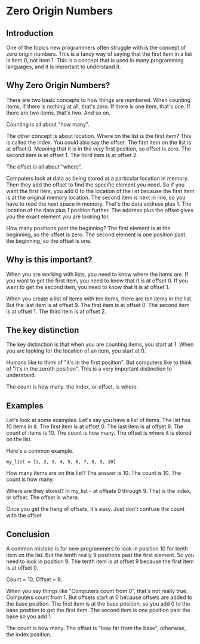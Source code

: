 # Zero Origin Numbers

## Introduction

One of the topics new programmers often struggle with is the concept of zero origin numbers. 
This is a fancy way of saying that the first item in a list is item 0, not item 1. 
This is a concept that is used in many programming languages, and it is important to understand it.

## Why Zero Origin Numbers?

There are two basic concepts to how things are numbered.  When counting items, if there is nothing 
at all, that's zero.  If there is one item, that's one.  If there are two items, that's two.  And so on.

Counting is all about "how many".

The other concept is about location.  Where on the list is the first item?  This is called the index.
You could also say the offset.  The first item on the list is at offset 0.  Meaning that it is in the 
very first position, so offset is zero.  The second item is at offset 1.  The third item is at offset 2.

The offset is all about "where".

Computers look at data as being stored at a particular location in memory.  Then they add the offset to 
find the specific element you need.  So if you want the first item, you add 0 to the location of the list
because the first item is at the original memory location.  The second item is next in line, so you have
to read the next space in memory.  That's the data address plus 1. The location of the data plus 1 position
further.  The address plus the offset gives you the exact element you are looking for.

How many positions past the beginning? The first element is at the beginning, so the offset is zero.  The
second element is one position past the beginning, so the offset is one.

## Why is this important?

When you are working with lists, you need to know where the items are.  If you want to get the first item,
you need to know that it is at offset 0.  If you want to get the second item, you need to know that it is
at offset 1.  

When you create a list of items with ten items, there are ten items in the list.  But the last item is at
offset 9.  The first item is at offset 0.  The second item is at offset 1.  The third item is at offset 2.

## The key distinction

The key distinction is that when you are counting items, you start at 1.  When you are looking for the
location of an item, you start at 0.  

Humans like to think of "it's in the first position".  But computers like to think of "it's in the zeroth
position".  This is a very important distinction to understand.

The count is how many.  the index, or offset, is where.

## Examples

Let's look at some examples.  Let's say you have a list of items.  The list has 10 items in it.  The first
item is at offset 0.  The last item is at offset 9.  The count of items is 10.  The count is how many.  The
offset is where it is stored on the list.

Here's a common example.

```my_list = [1, 2, 3, 4, 5, 6, 7, 8, 9, 10]```

How many items are on this list?  The answer is 10.  The count is 10.  The count is how many.

Where are they stored?  In my_list - at offsets 0 through 9.  That is the index, or offset.  The offset is
where.  

Once you get the hang of offsets, it's easy.  Just don't confuse the count with the offset

## Conclusion

A common mistake is for new programmers to look in position 10 for tenth item on the list.  But the tenth
really 9 positions past the first element.  So you need to look in position 9.  The tenth item is at offset 9
because the first item is at offset 0.

Count = 10;
Offset = 9;

When you say things like "Computers count from 0", that's not really true.  Computers count from 1.  But
offsets start at 0 because offsets are added to the base position.  The first item is at the base position,
so  you add 0 to the base position to get the first item.  The second item is one position past the base 
so you add 1. 

The count is how many.  The offset is "how far from the base", otherwise, the index position.
 
